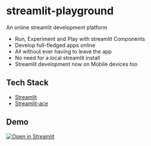 # streamlit-playground
An online streamlit development platform
* Run, Experiment and Play with streamlit Components
* Develop full-fledged apps online
* All without ever having to leave the app
* No need for a local streamlit install
* Streamlit development now on Mobile devices too

## Tech Stack
* [Streamlit](https://streamlit.io/)
* [Streamlit-ace](https://github.com/okld/streamlit-ace)

## Demo

[![Open in Streamlit][share_badge]][share_link] 

[share_badge]: https://static.streamlit.io/badges/streamlit_badge_black_white.svg
[share_link]: https://share.streamlit.io/akshanshkmr/streamlit-playground/main/app.py